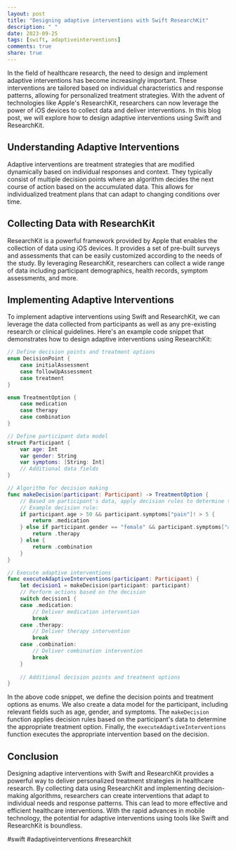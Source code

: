```yaml
---
layout: post
title: "Designing adaptive interventions with Swift ResearchKit"
description: " "
date: 2023-09-25
tags: [swift, adaptiveinterventions]
comments: true
share: true
---
```


In the field of healthcare research, the need to design and implement adaptive interventions has become increasingly important. These interventions are tailored based on individual characteristics and response patterns, allowing for personalized treatment strategies. With the advent of technologies like Apple's ResearchKit, researchers can now leverage the power of iOS devices to collect data and deliver interventions. In this blog post, we will explore how to design adaptive interventions using Swift and ResearchKit.

## Understanding Adaptive Interventions

Adaptive interventions are treatment strategies that are modified dynamically based on individual responses and context. They typically consist of multiple decision points where an algorithm decides the next course of action based on the accumulated data. This allows for individualized treatment plans that can adapt to changing conditions over time.

## Collecting Data with ResearchKit

ResearchKit is a powerful framework provided by Apple that enables the collection of data using iOS devices. It provides a set of pre-built surveys and assessments that can be easily customized according to the needs of the study. By leveraging ResearchKit, researchers can collect a wide range of data including participant demographics, health records, symptom assessments, and more.

## Implementing Adaptive Interventions

To implement adaptive interventions using Swift and ResearchKit, we can leverage the data collected from participants as well as any pre-existing research or clinical guidelines. Here's an example code snippet that demonstrates how to design adaptive interventions using ResearchKit:

```swift
// Define decision points and treatment options
enum DecisionPoint {
    case initialAssessment
    case followUpAssessment
    case treatment
}

enum TreatmentOption {
    case medication
    case therapy
    case combination
}

// Define participant data model
struct Participant {
    var age: Int
    var gender: String
    var symptoms: [String: Int]
    // Additional data fields
}

// Algorithm for decision making
func makeDecision(participant: Participant) -> TreatmentOption {
    // Based on participant's data, apply decision rules to determine the treatment option
    // Example decision rule:
    if participant.age > 50 && participant.symptoms["pain"]! > 5 {
        return .medication
    } else if participant.gender == "female" && participant.symptoms["anxiety"]! > 3 {
        return .therapy
    } else {
        return .combination
    }
}

// Execute adaptive interventions
func executeAdaptiveInterventions(participant: Participant) {
    let decision1 = makeDecision(participant: participant)
    // Perform actions based on the decision
    switch decision1 {
    case .medication:
        // Deliver medication intervention
        break
    case .therapy:
        // Deliver therapy intervention
        break
    case .combination:
        // Deliver combination intervention
        break
    }
    
    // Additional decision points and treatment options
}
```

In the above code snippet, we define the decision points and treatment options as enums. We also create a data model for the participant, including relevant fields such as age, gender, and symptoms. The `makeDecision` function applies decision rules based on the participant's data to determine the appropriate treatment option. Finally, the `executeAdaptiveInterventions` function executes the appropriate intervention based on the decision.

## Conclusion

Designing adaptive interventions with Swift and ResearchKit provides a powerful way to deliver personalized treatment strategies in healthcare research. By collecting data using ResearchKit and implementing decision-making algorithms, researchers can create interventions that adapt to individual needs and response patterns. This can lead to more effective and efficient healthcare interventions. With the rapid advances in mobile technology, the potential for adaptive interventions using tools like Swift and ResearchKit is boundless.

#swift #adaptiveinterventions #researchkit